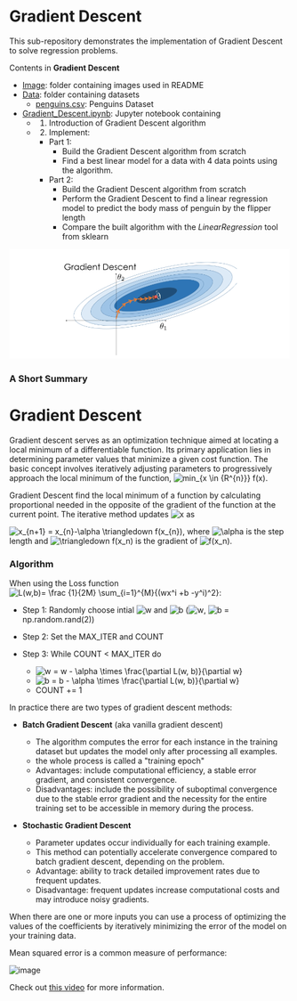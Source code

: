 # Gradient Descent

This sub-repository demonstrates the implementation of Gradient Descent to solve regression problems.

Contents in **Gradient Descent**
* [Image](https://github.com/ppunia74/INDE-577_Fall2022/tree/main/SupervisedLearning/2%20-%20Gradient%20Descent/Image): folder containing images used in README
* [Data](https://github.com/ppunia74/INDE-577_Fall2022/tree/main/SupervisedLearning/2%20-%20Gradient%20Descent/Data): folder containing datasets
  - [penguins.csv](https://github.com/ppunia74/INDE-577_Fall2022/blob/main/SupervisedLearning/2%20-%20Gradient%20Descent/Data/penguins.csv): Penguins Dataset
* [Gradient_Descent.ipynb](https://github.com/ppunia74/INDE-577_Fall2022/blob/main/SupervisedLearning/2%20-%20Gradient%20Descent/Gradient_Descent.ipynb): Jupyter notebook containing 
  - 1) Introduction of Gradient Descent algorithm
  - 2) Implement:
    * Part 1: 
      * Build the Gradient Descent algorithm from scratch
      * Find a best linear model for a data with 4 data points using the algorithm.
    * Part 2: 
      * Build the Gradient Descent algorithm from scratch
      * Perform the Gradient Descent to find a linear regression model to predict the body mass of penguin by the flipper length
      * Compare the built algorithm with the *LinearRegression* tool from sklearn

![image](https://github.com/ppunia74/INDE-577_Fall2022/blob/main/SupervisedLearning/2%20-%20Gradient%20Descent/Image/GD_2.png)

### A Short Summary

# Gradient Descent

Gradient descent serves as an optimization technique aimed at locating a local minimum of a differentiable function. Its primary application lies in determining parameter values that minimize a given cost function. The basic concept involves iteratively adjusting parameters to progressively approach the local minimum of the function, <img src="https://latex.codecogs.com/svg.image?min_{x&space;\in&space;{R^{n}}}&space;f(x)" title="min_{x \in {R^{n}}} f(x)" />.

Gradient Descent find the local minimum of a function by calculating proportional needed in the opposite of the gradient of the function at the current point. The iterative method updates <img src="https://latex.codecogs.com/svg.image?x" title="x" /> as 

<img src="https://latex.codecogs.com/svg.image?x_{n&plus;1}&space;=&space;x_{n}-\alpha&space;\triangledown&space;f(x_{n})" title="x_{n+1} = x_{n}-\alpha \triangledown f(x_{n})" />, where <img src="https://latex.codecogs.com/svg.image?\alpha" title="\alpha" /> is the step length and <img src="https://latex.codecogs.com/svg.image?\triangledown&space;f(x_n)" title="\triangledown f(x_n)" /> is the gradient of <img src="https://latex.codecogs.com/svg.image?f(x_n)" title="f(x_n)" />.

### Algorithm

When using the Loss function <img src="https://latex.codecogs.com/svg.image?L(w,b)=&space;\frac&space;{1}{2M}&space;\sum_{i=1}^{M}{(wx^i&space;&plus;b&space;-y^i)^2}" title="L(w,b)= \frac {1}{2M} \sum_{i=1}^{M}{(wx^i +b -y^i)^2}" />:

* Step 1: Randomly choose intial <img src="https://latex.codecogs.com/svg.image?w" title="w" /> and <img src="https://latex.codecogs.com/svg.image?b" title="b" /> (<img src="https://latex.codecogs.com/svg.image?w" title="w" />, <img src="https://latex.codecogs.com/svg.image?b" title="b" /> = np.random.rand(2))

* Step 2: Set the MAX_ITER and COUNT

* Step 3: While COUNT < MAX_ITER do 

    - <img src="https://latex.codecogs.com/svg.image?w&space;=&space;w&space;-&space;\alpha&space;\times&space;\frac{\partial&space;L(w,&space;b)}{\partial&space;w}" title="w = w - \alpha \times \frac{\partial L(w, b)}{\partial w}" />
    - <img src="https://latex.codecogs.com/svg.image?b&space;=&space;b&space;-&space;\alpha&space;\times&space;\frac{\partial&space;L(w,&space;b)}{\partial&space;w}" title="b = b - \alpha \times \frac{\partial L(w, b)}{\partial w}" />
    - COUNT += 1


In practice there are two types of gradient descent methods:
- **Batch Gradient Descent** (aka vanilla gradient descent)
  - The algorithm computes the error for each instance in the training dataset but updates the model only after processing all examples.
  - the whole process is called a "training epoch"
  - Advantages: include computational efficiency, a stable error gradient, and consistent convergence.
  - Disadvantages: include the possibility of suboptimal convergence due to the stable error gradient and the necessity for the entire training set to be accessible in memory during the process.

- **Stochastic Gradient Descent**
  - Parameter updates occur individually for each training example.
  - This method can potentially accelerate convergence compared to batch gradient descent, depending on the problem.
  - Advantage: ability to track detailed improvement rates due to frequent updates.
  - Disadvantage: frequent updates increase computational costs and may introduce noisy gradients. 

When there are one or more inputs you can use a process of optimizing the values of the coefficients by iteratively minimizing the error of the model on your training data.

Mean squared error is a common measure of performance:

![image](https://miro.medium.com/max/1013/1*GQ6vjZ9j0K5V7BReHywWAA.png)

Check out [this video](https://youtu.be/IHZwWFHWa-w?t=416) for more information.
